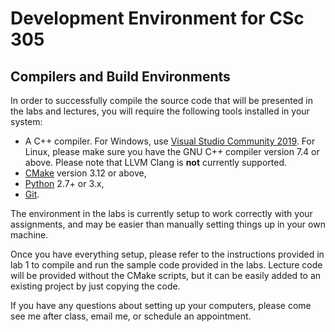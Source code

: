# Development Environment for CSc 305

## Compilers and Build Environments

In order to successfully compile the source code that will be presented in the
labs and lectures, you will require the following tools installed in your
system:

* A C++ compiler. For Windows, use [Visual Studio Community
  2019](https://visualstudio.microsoft.com/vs/community/). For Linux, please
  make sure you have the GNU C++ compiler version 7.4 or above. Please note that
  LLVM Clang is **not** currently supported.
* [CMake](https://cmake.org/download/) version 3.12 or above,
* [Python](https://www.python.org/downloads/) 2.7+ or 3.x,
* [Git](https://git-scm.com/downloads).

The environment in the labs is currently setup to work correctly with your
assignments, and may be easier than manually setting things up in your own
machine.

Once you have everything setup, please refer to the instructions provided in lab
1 to compile and run the sample code provided in the labs. Lecture code will be
provided without the CMake scripts, but it can be easily added to an existing
project by just copying the code.

If you have any questions about setting up your computers, please come see me
after class, email me, or schedule an appointment.
